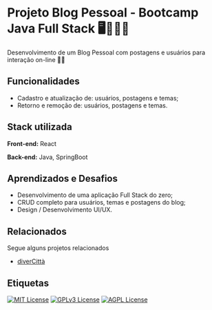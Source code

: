
# Projeto Blog Pessoal - Bootcamp Java Full Stack 🖥️👩🏻‍💻

Desenvolvimento de um Blog Pessoal com postagens e usuários para interação on-line 🤳🏻

## Funcionalidades

- Cadastro e atualização de: usuários, postagens e temas;
- Retorno e remoção de: usuários, postagens e temas.

## Stack utilizada

**Front-end:** React

**Back-end:** Java, SpringBoot

## Aprendizados e Desafios

- Desenvolvimento de uma aplicação Full Stack do zero;
- CRUD completo para usuários, temas e postagens do blog;
- Design / Desenvolvimento UI/UX.

## Relacionados

Segue alguns projetos relacionados

 - [diverCittà](https://github.com/mayumisiano/diverCitta)

## Etiquetas

[![MIT License](https://img.shields.io/badge/License-MIT-green.svg)](https://choosealicense.com/licenses/mit/) 
[![GPLv3 License](https://img.shields.io/badge/License-GPL%20v3-yellow.svg)](https://opensource.org/licenses/)
[![AGPL License](https://img.shields.io/badge/license-AGPL-blue.svg)](http://www.gnu.org/licenses/agpl-3.0)


